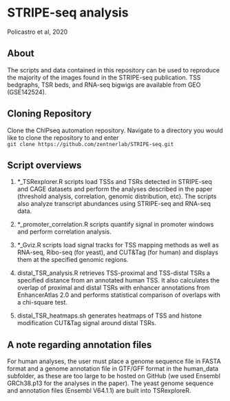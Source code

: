 # STRIPE-seq analysis
Policastro et al, 2020

## About
The scripts and data contained in this repository can be used to reproduce the majority of the images found in the STRIPE-seq publication. TSS bedgraphs, TSR beds, and RNA-seq bigwigs are available from GEO (GSE142524).

## Cloning Repository

Clone the ChIPseq automation repository. Navigate to a directory you would like to clone the repository to and enter  
`git clone https://github.com/zentnerlab/STRIPE-seq.git`

## Script overviews

1. *_TSRexplorer.R scripts load TSSs and TSRs detected in STRIPE-seq and CAGE datasets and perform the analyses described in the paper (threshold analysis, correlation, genomic distribution, etc). The scripts also analyze transcript abundances using STRIPE-seq and RNA-seq data. 

2. *_promoter_correlation.R scripts quantify signal in promoter windows and perform correlation analysis.

3. *_Gviz.R scripts load signal tracks for TSS mapping methods as well as RNA-seq, Ribo-seq (for yeast), and CUT&Tag (for human) and displays them at the specified genomic regions.

4. distal_TSR_analysis.R retrieves TSS-proximal and TSS-distal TSRs a specified distance from an annotated human TSS. It also calculates the overlap of proximal and distal TSRs with enhancer annotations from EnhancerAtlas 2.0 and performs statistical comparison of overlaps with a chi-square test.

5. distal_TSR_heatmaps.sh generates heatmaps of TSS and histone modification CUT&Tag signal around distal TSRs.

## A note regarding annotation files
For human analyses, the user must place a genome sequence file in FASTA format and a genome annotation file in GTF/GFF format in the human_data subfolder, as these are too large to be hosted on GitHub (we used Ensembl GRCh38.p13 for the analyses in the paper). The yeast genome sequence and annotation files (Ensembl V64.1.1) are built into TSRexploreR.